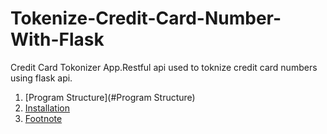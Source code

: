 # Tokenize-Credit-Card-Number-With-Flask
Credit Card Tokonizer App.Restful api used to toknize credit card numbers using flask api.
1. [Program Structure](#Program Structure)  
2. [Installation](#Installation)
3. [Footnote](#footnote)


